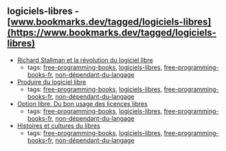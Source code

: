 logiciels-libres - [www.bookmarks.dev/tagged/logiciels-libres](https://www.bookmarks.dev/tagged/logiciels-libres)
---
* [Richard Stallman et la révolution du logiciel libre](http://framabook.org/richard-stallman-et-la-revolution-du-logiciel-libre-2/)
    * tags: [free-programming-books](../tagged/free-programming-books.md), [logiciels-libres](../tagged/logiciels-libres.md), [free-programming-books-fr](../tagged/free-programming-books-fr.md), [non-dépendant-du-langage](../tagged/non-dépendant-du-langage.md)
* [Produire du logiciel libre](http://framabook.org/produire-du-logiciel-libre-2/)
    * tags: [free-programming-books](../tagged/free-programming-books.md), [logiciels-libres](../tagged/logiciels-libres.md), [free-programming-books-fr](../tagged/free-programming-books-fr.md), [non-dépendant-du-langage](../tagged/non-dépendant-du-langage.md)
* [Option libre. Du bon usage des licences libres](http://framabook.org/optionlibre-dubonusagedeslicenceslibres/)
    * tags: [free-programming-books](../tagged/free-programming-books.md), [logiciels-libres](../tagged/logiciels-libres.md), [free-programming-books-fr](../tagged/free-programming-books-fr.md), [non-dépendant-du-langage](../tagged/non-dépendant-du-langage.md)
* [Histoires et cultures du libres](http://framabook.org/histoiresetculturesdulibre/)
    * tags: [free-programming-books](../tagged/free-programming-books.md), [logiciels-libres](../tagged/logiciels-libres.md), [free-programming-books-fr](../tagged/free-programming-books-fr.md), [non-dépendant-du-langage](../tagged/non-dépendant-du-langage.md)
